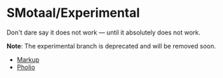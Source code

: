 # SMotaal/Experimental

Don't dare say it does not work — until it absolutely does not work.

**Note**: The experimental branch is deprecated and will be removed soon.

- <a href="/markup/README">Markup</a>
- <a href="/pholio/">Pholio</a>
